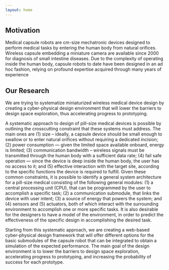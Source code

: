 ```yaml
---
layout: home
---
```


<!-- # Design Environment for Capsule Robots -->

## Motivation
Medical capsule robots are cm-size mechatronic devices designed to perform medical tasks by entering the human body from natural orifices. Wireless capsule embedding a miniature camera are available since 2000 for diagnosis of small intestine diseases. Due to the complexity of operating inside the human body, capsule robots to date have been designed in an ad hoc fashion, relying on profound expertise acquired through many years of experience

## Our Research
We are trying to systematize miniaturized wireless medical device design by creating a cyber-physical design environment that will lower the barriers to design space exploration, thus accelerating progress to prototyping.

A systematic approach to design of pill-size medical devices is possible by outlining the crosscutting constraint that these systems must address. The main ones are (1) size – ideally, a capsule device should be small enough to swallow or to enter natural orifices without requiring a dedicated incision; (2) power consumption — given the limited space available onboard, energy is limited; (3) communication bandwidth – wireless signals must be transmitted through the human body with a sufficient data rate; (4) fail safe operation — since the device is deep inside the human body, the user has no access to it; and (5) effective interaction with the target site, according to the specific functions the device is required to fulfill. Given these common constraints, it is possible to identify a general system architecture for a pill-size medical consisting of the following general modules: (1) a central processing unit (CPU), that can be programmed by the user to accomplish a specific task; (2) a communication submodule, that links the device with user intent; (3) a source of energy that powers the system; and (4) sensors and (5) actuators, both of which interact with the surrounding environment to accomplish one or more specific tasks. It is also desirable for the designers to have a model of the environment, in order to predict the effectiveness of the specific design in accomplishing the desired task.


Starting from this systematic approach, we are creating a web-based cyber-physical design framework that will offer different options for the basic submodules of the capsule robot that can be integrated to obtain a simulation of the expected performance. The main goal of the design environment is to lower the barriers to design space exploration, accelerating progress to prototyping, and increasing the probability of success for each prototype.
